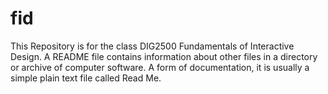 # fid

This Repository is for the class DIG2500 Fundamentals of Interactive Design.
A README file contains information about other files in a directory or archive of computer software. A form of documentation, it is usually a simple plain text file called Read Me.
